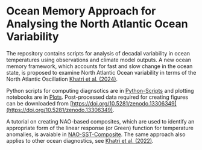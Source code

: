 # Ocean Memory Approach for Analysing the North Atlantic Ocean Variability 

The repository contains scripts for analysis of decadal variability in ocean temperatures using observations and climate model outputs. A new ocean memory framework, which accounts for fast and slow change in the ocean state, is proposed to examine North Atlantic Ocean variability in terms of the North Atlantic Oscillation [Khatri et al. (2024)](https://doi.org/10.1029/2024GL110333).
 
Python scripts for computing diagnsotics are in [Python-Scripts](./Python-Scripts) and plotting notebooks are in [Plots](./Plots). Post-processed data required for creating figures can be downloaded from [https://doi.org/10.5281/zenodo.13306349](https://doi.org/10.5281/zenodo.13306349). 

A tutorial on creating NAO-based composites, which are used to identify an appropriate form of the linear response (or Green) function for temperature anomalies, is avaiable in [NAO-SST-Composite](./Tutorials/NAO-SST-Composite.ipynb). The same approach also applies to other ocean diagnostics, see [Khatri et al. (2022)](https://doi.org/10.1029/2022GL101480).  
